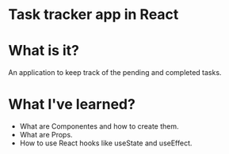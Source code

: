 # Task tracker app in React

# What is it?

An application to keep track of the pending and completed tasks.

# What I've learned?

- What are Componentes and how to create them.
- What are Props.
- How to use React hooks like useState and useEffect.
